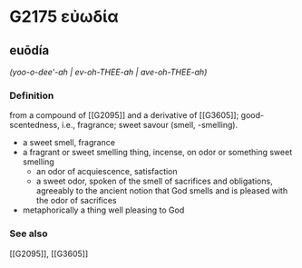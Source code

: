# G2175 εὐωδία

## euōdía

_(yoo-o-dee'-ah | ev-oh-THEE-ah | ave-oh-THEE-ah)_

### Definition

from a compound of [[G2095]] and a derivative of [[G3605]]; good-scentedness, i.e., fragrance; sweet savour (smell, -smelling).

- a sweet smell, fragrance
- a fragrant or sweet smelling thing, incense, on odor or something sweet smelling
  - an odor of acquiescence, satisfaction
  - a sweet odor, spoken of the smell of sacrifices and obligations, agreeably to the ancient notion that God smells and is pleased with the odor of sacrifices
- metaphorically a thing well pleasing to God

### See also

[[G2095]], [[G3605]]

